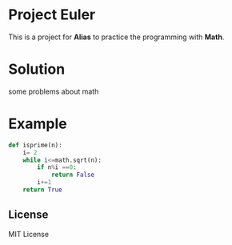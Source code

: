 # Project Euler

This is a project for **Alias** to practice the programming with **Math**.

# Solution

some problems about math

# Example


```python
def isprime(n):
    i= 2
    while i<=math.sqrt(n):
        if n%i ==0:
            return False
        i+=1
    return True

```

## License

MIT License
